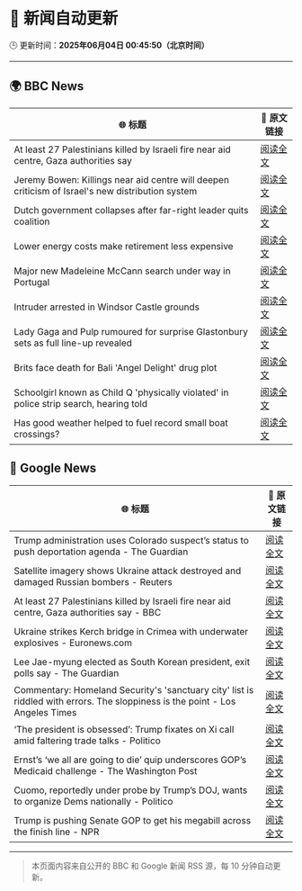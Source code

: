 # 🧠 新闻自动更新

🕒 更新时间：**2025年06月04日 00:45:50（北京时间）**

---

## 🌍 BBC News

| 🌐 标题 | 🔗 原文链接 |
|--------|-------------|
| At least 27 Palestinians killed by Israeli fire near aid centre, Gaza authorities say | [阅读全文](https://www.bbc.com/news/articles/c2lkwz0y5n0o) |
| Jeremy Bowen: Killings near aid centre will deepen criticism of Israel's new distribution system | [阅读全文](https://www.bbc.com/news/articles/c8jgk1w320lo) |
| Dutch government collapses after far-right leader quits coalition | [阅读全文](https://www.bbc.com/news/articles/c0r1x5yyd5wo) |
| Lower energy costs make retirement less expensive | [阅读全文](https://www.bbc.com/news/articles/cj42022gqzwo) |
| Major new Madeleine McCann search under way in Portugal | [阅读全文](https://www.bbc.com/news/articles/cy4k1vg34wlo) |
| Intruder arrested in Windsor Castle grounds | [阅读全文](https://www.bbc.com/news/articles/cx2qw3jzvzeo) |
| Lady Gaga and Pulp rumoured for surprise Glastonbury sets as full line-up revealed | [阅读全文](https://www.bbc.com/news/articles/cx2jd8e6918o) |
| Brits face death for Bali 'Angel Delight' drug plot | [阅读全文](https://www.bbc.com/news/articles/cewd705yy74o) |
| Schoolgirl known as Child Q 'physically violated' in police strip search, hearing told | [阅读全文](https://www.bbc.com/news/articles/cev4k0zke24o) |
| Has good weather helped to fuel record small boat crossings? | [阅读全文](https://www.bbc.com/news/articles/cwy3vq22xqzo) |

## 📰 Google News

| 🌐 标题 | 🔗 原文链接 |
|--------|-------------|
| Trump administration uses Colorado suspect’s status to push deportation agenda - The Guardian | [阅读全文](https://news.google.com/rss/articles/CBMipAFBVV95cUxOZXlONEZLZklCR3kybmh1QU9fR3FDMl9PY2VOZmdpN1FDV2xXbk1fd0ZlTDg0WHJFRkZRYXNMZGtmUDhjZTF5NV8xNUZSQzdGR1lrMm1rekp6ZHEwcDIzelkzRjJVVU1ObW1JaU01TzR3QmZYNkttdFROZjZpdDN0cFdWdUR6SVpELWJHdm5QWGNFcThMOVpXZXN5SEZ0U2N2Y3lZcg?oc=5) |
| Satellite imagery shows Ukraine attack destroyed and damaged Russian bombers - Reuters | [阅读全文](https://news.google.com/rss/articles/CBMi0AFBVV95cUxOREZENXJVYW9UTlJmcDhmYnlZOXZieTJialJfdDZUdDZrZWNJM0xJaENzN2s5LVFWNXhPSlZCcVJ2aE4tZ3RxZ0RIcHNuSkYyUFNOcUF3Q3owTGtCRU1BQ1FPR3VnLVQycVgyS0RYdmRBZ2c1V1VtUjZFbHdhMU9pblNzMS1sOWdRN1U0ZFo5dUlaNExrSjBiYTlCemhMd2ZpajIzNU1tYWIxUHZyNUJWczNxdXZ4V2d3RVA3Q1U3S21kOHdZdjYwOFdVaUh6QU12?oc=5) |
| At least 27 Palestinians killed by Israeli fire near aid centre, Gaza authorities say - BBC | [阅读全文](https://news.google.com/rss/articles/CBMiWkFVX3lxTE9GcnczaVRlSzVvTnFMTzNvN0hFREE5c192WDk5WUlTNURjRGN5V09iVWk3Z2IxQl9aRGtPMi1yWFhQNmxrLUF4RkEtanJZTjR0b29vN2FlZXRPUdIBX0FVX3lxTFBtZmMxQThydUpzN2xwdHZSdjFCNE1kRzhmdFZRdEVhd1RDOGVVX3BjZkpENFNQRUdsWmRqSXFlVlh0TzVxYmhvdEQ4clNlc0ZNdjVtMVZYdkRkamdrV0tV?oc=5) |
| Ukraine strikes Kerch bridge in Crimea with underwater explosives - Euronews.com | [阅读全文](https://news.google.com/rss/articles/CBMiowFBVV95cUxOd2YzN3d5UlJGTGVrQ2UtWi1zRUIwbjB0eXI4MGpfNTNWR0d4WnA2Q3BIR1hMVkRXc2FNUkFJRERJVVFfRVFLWl9pQTA0VmV2cjkxWUpZN0pYTkZxcGtDb1ZNTDdlc0I2cGNCbDNPNG9uRmR3TTR2NUY1OGRMUHlCMnFjdVRKT3FDRmxCQXREelppRmU0a25pZkpSV2hoYWdCdWRZ?oc=5) |
| Lee Jae-myung elected as South Korean president, exit polls say - The Guardian | [阅读全文](https://news.google.com/rss/articles/CBMirAFBVV95cUxQVmdjZ1dlZldwXzBGSGRpdWR1b3B0NDh5ZjJJZGczME5wQXZ1aXhrMFlVYVBsV3RfRFhFZE9fV1dmdEp4SFNfTFhnOE55NDkwU3lxLWRtVlpxV1NWd0JXZ1Bvd0JGTGNBV3JURDJzQXFULVhESXdQNTZybDk0dmZkSlo0M1pTWXVWMV9vOVZsMV9iaHpQcVhfTjQtWkowdHdwZFV5SzRHblZhMW9B?oc=5) |
| Commentary: Homeland Security's 'sanctuary city' list is riddled with errors. The sloppiness is the point - Los Angeles Times | [阅读全文](https://news.google.com/rss/articles/CBMiiwFBVV95cUxONjhvVzd6RHJSQ3ZqanJ2WVFfSnIyWEw4Qm9meHdkME1HZ3JjcXJSWkt0WjY3UzF5YjREZk00Wkw5UUtldTAwRWNEQlBjMEFVWklKQmJNaGtoSl9pc0c3aklKSkNQTkJjb0RvOUxpS3JfTzllRlR1dEM5clg3RW5RTFdqUjA2ZFhld05J?oc=5) |
| ‘The president is obsessed’: Trump fixates on Xi call amid faltering trade talks - Politico | [阅读全文](https://news.google.com/rss/articles/CBMigAFBVV95cUxOZzBQSWlfWU9GSDdjNDVQak4yWUpYTU1PZUIyYnJnVGxZV3RXZlZfYkpfY2pFTVN6MVJXYXdXXzlzeDIwYXFJWDNBNkJES0dvSm9fcWcxMHZQNEF6anI1R1RMb2lfMDRwNFpLVjh0QWtpUjRPRkwxbVVuNlF1MDc5Sg?oc=5) |
| Ernst’s ‘we all are going to die’ quip underscores GOP’s Medicaid challenge - The Washington Post | [阅读全文](https://news.google.com/rss/articles/CBMilAFBVV95cUxNZjVNWTZjX3JpZlBKbWlOcFplMkpWNzJwV2dTVXh2UkloeTVlblV3b0NDT1dhWE1YYVVmM2hyV0xfcTdzV2hUVnZOVHJWTkpkQkZrWDllYk9jdW5ua005N2w2RUNoX21yN3U1SVluWEtJTndiQ2pMNl9PV1g0djBPWEFaM1ozbzFKeHJLWEtPcC1ld0R4?oc=5) |
| Cuomo, reportedly under probe by Trump’s DOJ, wants to organize Dems nationally - Politico | [阅读全文](https://news.google.com/rss/articles/CBMixAFBVV95cUxNNm9NeW5xaV9mSndSSFhsWXFZeHBqdlFHekNJM2ZKZkl2VGtKMEVSQ1FsTW1xY1Z1UmMtRVd0eklIRk9ycWlaazdPMDdYYkhwYkFyWXJnc2pCSGhTbEkteWJuazV0Z3htd1B4VkRvTGI5UTduVHpSZnV5bmhsT3J2bmM4SUVjYnowZUticHltb0ItUDMxWERrMU05alFCNnhxYmdycVBSbXd1RG0zZGJjeHBraUc5WWdwZjZYYjM2N0tLeXJv?oc=5) |
| Trump is pushing Senate GOP to get his megabill across the finish line - NPR | [阅读全文](https://news.google.com/rss/articles/CBMikgFBVV95cUxOWjl6MkJYWi02QkJ0MHFjWktIaHBwUl80RHlxdXlja1JQUnRsZkFSenlaZ1hPLWZxM2dTclFtR2FkdUNaYXdEcGd1aE9FbDhYUzJRMkltYzdMVEVlTnotc2p2YkNTQURiQ2c2N1VKUE14aUVFVURLZXB2U2U1OHIxeDc1WlktV1lOX3RJc0dYdHJOQQ?oc=5) |

---
> 本页面内容来自公开的 BBC 和 Google 新闻 RSS 源，每 10 分钟自动更新。